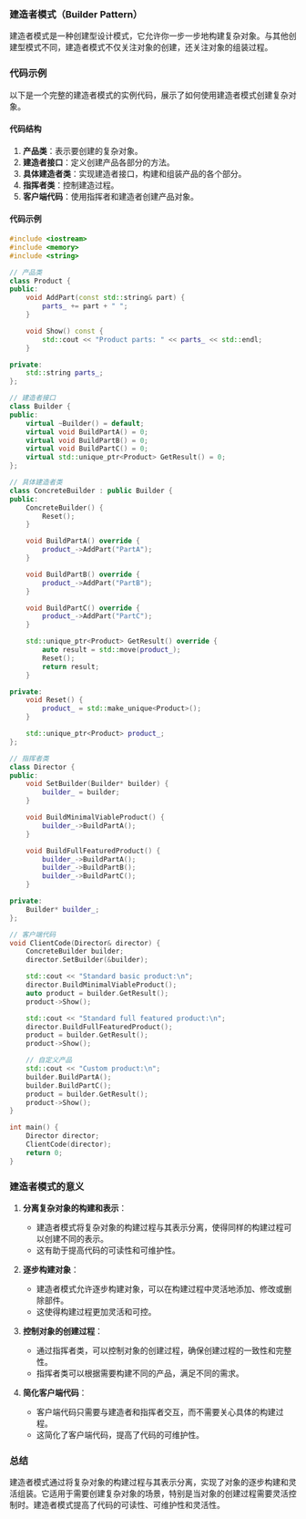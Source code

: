 ### 建造者模式（Builder Pattern）

建造者模式是一种创建型设计模式，它允许你一步一步地构建复杂对象。与其他创建型模式不同，建造者模式不仅关注对象的创建，还关注对象的组装过程。

### 代码示例

以下是一个完整的建造者模式的实例代码，展示了如何使用建造者模式创建复杂对象。

#### 代码结构

1. **产品类**：表示要创建的复杂对象。
2. **建造者接口**：定义创建产品各部分的方法。
3. **具体建造者类**：实现建造者接口，构建和组装产品的各个部分。
4. **指挥者类**：控制建造过程。
5. **客户端代码**：使用指挥者和建造者创建产品对象。

#### 代码示例

```cpp
#include <iostream>
#include <memory>
#include <string>

// 产品类
class Product {
public:
    void AddPart(const std::string& part) {
        parts_ += part + " ";
    }

    void Show() const {
        std::cout << "Product parts: " << parts_ << std::endl;
    }

private:
    std::string parts_;
};

// 建造者接口
class Builder {
public:
    virtual ~Builder() = default;
    virtual void BuildPartA() = 0;
    virtual void BuildPartB() = 0;
    virtual void BuildPartC() = 0;
    virtual std::unique_ptr<Product> GetResult() = 0;
};

// 具体建造者类
class ConcreteBuilder : public Builder {
public:
    ConcreteBuilder() {
        Reset();
    }

    void BuildPartA() override {
        product_->AddPart("PartA");
    }

    void BuildPartB() override {
        product_->AddPart("PartB");
    }

    void BuildPartC() override {
        product_->AddPart("PartC");
    }

    std::unique_ptr<Product> GetResult() override {
        auto result = std::move(product_);
        Reset();
        return result;
    }

private:
    void Reset() {
        product_ = std::make_unique<Product>();
    }

    std::unique_ptr<Product> product_;
};

// 指挥者类
class Director {
public:
    void SetBuilder(Builder* builder) {
        builder_ = builder;
    }

    void BuildMinimalViableProduct() {
        builder_->BuildPartA();
    }

    void BuildFullFeaturedProduct() {
        builder_->BuildPartA();
        builder_->BuildPartB();
        builder_->BuildPartC();
    }

private:
    Builder* builder_;
};

// 客户端代码
void ClientCode(Director& director) {
    ConcreteBuilder builder;
    director.SetBuilder(&builder);

    std::cout << "Standard basic product:\n";
    director.BuildMinimalViableProduct();
    auto product = builder.GetResult();
    product->Show();

    std::cout << "Standard full featured product:\n";
    director.BuildFullFeaturedProduct();
    product = builder.GetResult();
    product->Show();

    // 自定义产品
    std::cout << "Custom product:\n";
    builder.BuildPartA();
    builder.BuildPartC();
    product = builder.GetResult();
    product->Show();
}

int main() {
    Director director;
    ClientCode(director);
    return 0;
}
```

### 建造者模式的意义

1. **分离复杂对象的构建和表示**：
   - 建造者模式将复杂对象的构建过程与其表示分离，使得同样的构建过程可以创建不同的表示。
   - 这有助于提高代码的可读性和可维护性。

2. **逐步构建对象**：
   - 建造者模式允许逐步构建对象，可以在构建过程中灵活地添加、修改或删除部件。
   - 这使得构建过程更加灵活和可控。

3. **控制对象的创建过程**：
   - 通过指挥者类，可以控制对象的创建过程，确保创建过程的一致性和完整性。
   - 指挥者类可以根据需要构建不同的产品，满足不同的需求。

4. **简化客户端代码**：
   - 客户端代码只需要与建造者和指挥者交互，而不需要关心具体的构建过程。
   - 这简化了客户端代码，提高了代码的可维护性。

### 总结

建造者模式通过将复杂对象的构建过程与其表示分离，实现了对象的逐步构建和灵活组装。它适用于需要创建复杂对象的场景，特别是当对象的创建过程需要灵活控制时。建造者模式提高了代码的可读性、可维护性和灵活性。